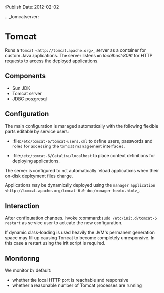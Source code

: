 :Publish Date: 2012-02-02

.. _tomcatserver:

Tomcat
======

Runs a `Tomcat <http://tomcat.apache.org>`_ server as a container for custom
Java applications. The server listens on *localhost:8091* for HTTP
requests to access the deployed applications.

Components
----------

* Sun JDK
* Tomcat server
* JDBC postgresql

Configuration
-------------

The main configuration is managed automatically with the following flexible
parts editable by service users:

* :file:`/etc/tomcat-6/tomcat-users.xml` to define users, passwords and roles
  for accessing the tomcat management interfaces.

* :file:`/etc/tomcat-6/Catalina/localhost` to place context definitions for deploying applications.

The server is configured to not automatically reload applications when their
on-disk deployment files change.

Applications may be dynamically deployed using the `manager application
<http://tomcat.apache.org/tomcat-6.0-doc/manager-howto.html>`_.

Interaction
-----------

After configuration changes, invoke :command:`sudo /etc/init.d/tomcat-6
restart` as service user to acticate the new configuration.

If dynamic class-loading is used heavily the JVM's permanent generation space
may fill up causing Tomcat to become completely unresponsive. In this case a
restart using the init script is required.

Monitoring
----------

We monitor by default:

* whether the local HTTP port is reachable and responsive
* whether a reasonable number of Tomcat processes are running
